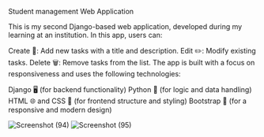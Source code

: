 Student management  Web Application

This is my second Django-based web application, developed during my learning at an institution. In this app, users can:

Create 📝: Add new tasks with a title and description. Edit ✏️: Modify existing tasks. Delete 🗑️: Remove tasks from the list. The app is built with a focus on responsiveness and uses the following technologies:

Django 🖥️ (for backend functionality) Python 🐍 (for logic and data handling) HTML 🌐 and CSS 🎨 (for frontend structure and styling) Bootstrap 💼 (for a responsive and modern design)

![Screenshot (94)](https://github.com/user-attachments/assets/febb6b0a-ea53-4b0d-8363-92f5f8ecbbe7)
![Screenshot (95)](https://github.com/user-attachments/assets/b876151c-4d49-4fef-84ba-dff3f7221ef0)
